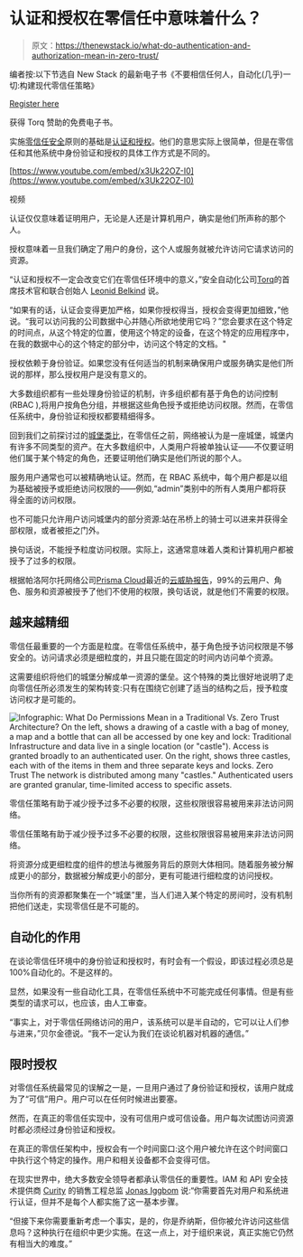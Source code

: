 # 认证和授权在零信任中意味着什么？

> 原文：<https://thenewstack.io/what-do-authentication-and-authorization-mean-in-zero-trust/>

编者按:以下节选自 New Stack 的最新电子书《不要相信任何人，自动化(几乎)一切:构建现代零信任策略》

[Register here](https://thenewstack.io/ebooks/security/trust-no-one-and-automate-almost-everything-building-a-modern-zero-trust-strategy/)

获得 Torq 赞助的免费电子书。

实施[零信任安全](https://thenewstack.io/what-is-zero-trust-security/)原则的基础是[认证和授权](https://thenewstack.io/how-do-authentication-and-authorization-differ/)。他们的意思实际上很简单，但是在零信任和其他系统中身份验证和授权的具体工作方式是不同的。

[https://www.youtube.com/embed/x3Uk22OZ-I0](https://www.youtube.com/embed/x3Uk22OZ-I0)

视频

认证仅仅意味着证明用户，无论是人还是计算机用户，确实是他们所声称的那个人。

授权意味着一旦我们确定了用户的身份，这个人或服务就被允许访问它请求访问的资源。

“认证和授权不一定会改变它们在零信任环境中的意义，”安全自动化公司[Torq](https://thenewstack.io/category/security/)的首席技术官和联合创始人 [Leonid Belkind](https://www.linkedin.com/in/leonidbelkind/) 说。

“如果有的话，认证会变得更加严格，如果你授权得当，授权会变得更加细致，”他说。“我可以访问我的公司数据中心并随心所欲地使用它吗？”您会要求在这个特定的时间点，从这个特定的位置，使用这个特定的设备，在这个特定的应用程序中，在我的数据中心的这个特定的部分中，访问这个特定的文档。"

授权依赖于身份验证。如果您没有任何适当的机制来确保用户或服务确实是他们所说的那样，那么授权用户是没有意义的。

大多数组织都有一些处理身份验证的机制，许多组织都有基于角色的访问控制(RBAC ),将用户按角色分组，并根据这些角色授予或拒绝访问权限。然而，在零信任系统中，身份验证和授权都要精细得多。

回到我们之前探讨过的[城堡类比](https://thenewstack.io/why-the-castle-and-moat-approach-to-security-is-obsolete/)，在零信任之前，网络被认为是一座城堡，城堡内有许多不同类型的资产。在大多数组织中，人类用户将被单独认证——不仅要证明他们属于某个特定的角色，还要证明他们确实是他们所说的那个人。

服务用户通常也可以被精确地认证。然而，在 RBAC 系统中，每个用户都是以组为基础被授予或拒绝访问权限的——例如,“admin”类别中的所有人类用户都将获得全面的访问权限。

也不可能只允许用户访问城堡内的部分资源:站在吊桥上的骑士可以进来并获得全部权限，或者被拒之门外。

换句话说，不能授予粒度访问权限。实际上，这通常意味着人类和计算机用户都被授予了过多的权限。

根据帕洛阿尔托网络公司[Prisma Cloud](https://www.paloaltonetworks.com/cloud-security?utm_content=inline-mention)最近的[云威胁报告](https://thenewstack.io/unused-credentials-key-culprits-in-cloud-attacks-study-says/)，99%的云用户、角色、服务和资源被授予了他们不使用的权限，换句话说，就是他们不需要的权限。

## 越来越精细

零信任最重要的一个方面是粒度。在零信任系统中，基于角色授予访问权限是不够安全的。访问请求必须是细粒度的，并且只能在固定的时间内访问单个资源。

这需要组织将他们的城堡分解成单一资源的堡垒。这个特殊的类比很好地说明了走向零信任所必须发生的架构转变:只有在围绕它创建了适当的结构之后，授予粒度访问权才是可能的。

![Infographic: What Do Permissions Mean in a Traditional Vs. Zero Trust Architecture? On the left, shows a drawing of a castle with a bag of money, a map and a bottle that can all be accessed by one key and lock: Traditional Infrastructure and data live in a single location (or "castle"). Access is granted broadly to an authenticated user. On the right, shows three castles, each with of the items in them and three separate keys and locks. Zero Trust The network is distributed among many "castles." Authenticated users are granted granular, time-limited access to specific assets.](img/faba24f8435bfd921c4af02ffae7c8da.png)

零信任策略有助于减少授予过多不必要的权限，这些权限很容易被用来非法访问网络。

零信任策略有助于减少授予过多不必要的权限，这些权限很容易被用来非法访问网络。

将资源分成更细粒度的组件的想法与微服务背后的原则大体相同。随着服务被分解成更小的部分，数据被分解成更小的部分，更有可能进行细粒度的访问授权。

当你所有的资源都聚集在一个“城堡”里，当人们进入某个特定的房间时，没有机制把他们送走，实现零信任是不可能的。

## 自动化的作用

在谈论零信任环境中的身份验证和授权时，有时会有一个假设，即该过程必须总是 100%自动化的。不是这样的。

显然，如果没有一些自动化工具，在零信任系统中不可能完成任何事情。但是有些类型的请求可以，也应该，由人工审查。

“事实上，对于零信任网络访问的用户，该系统可以是半自动的，它可以让人们参与进来，”贝尔金德说。“我不一定认为我们在谈论机器对机器的通信。”

## 限时授权

对零信任系统最常见的误解之一是，一旦用户通过了身份验证和授权，该用户就成为了“可信”用户。用户可以在任何时候进出要塞。

然而，在真正的零信任实现中，没有可信用户或可信设备。用户每次试图访问资源时都必须经过身份验证和授权。

在真正的零信任架构中，授权会有一个时间窗口:这个用户被允许在这个时间窗口中执行这个特定的操作。用户和相关设备都不会变得可信。

在现实世界中，绝大多数安全领导者都承认零信任的重要性。IAM 和 API 安全技术提供商 [Curity](https://curity.io/?utm_content=inline-mention) 的销售工程总监 [Jonas Iggbom](https://www.linkedin.com/in/iggbom/?trk=eml-msg_digest-body-view_profile&midToken=AQGjwNFX7Vsm2Q&midSig=0GsTWhjjX0Xq81&trkEmail=eml-email_premium_inmail_reply_single_01-null-1-null-null-17zici%7El0r8rwba%7E85-null-neptune%2Fprofile%7Evanity%2Eview) 说:“你需要首先对用户和系统进行认证，但并不是每个人都实施了这一基本步骤。

“但接下来你需要重新考虑一个事实，是的，你是乔纳斯，但你被允许访问这些信息吗？这种执行在组织中更少实施。在这一点上，对于组织来说，真正实施它仍然有相当大的难度。”

<svg xmlns:xlink="http://www.w3.org/1999/xlink" viewBox="0 0 68 31" version="1.1"><title>Group</title> <desc>Created with Sketch.</desc></svg>